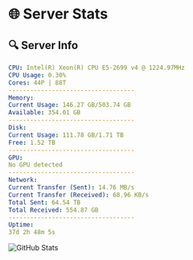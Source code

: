 # 🌐 Server Stats
## 🔍 Server Info
```yaml
CPU: Intel(R) Xeon(R) CPU E5-2699 v4 @ 1224.97MHz
CPU Usage: 0.30%
Cores: 44P | 88T
-----------------------------------
Memory:
Current Usage: 146.27 GB/503.74 GB
Available: 354.01 GB
-----------------------------------
Disk:
Current Usage: 111.78 GB/1.71 TB
Free: 1.52 TB
-----------------------------------
GPU:
No GPU detected
-----------------------------------
Network:
Current Transfer (Sent): 14.76 MB/s
Current Transfer (Received): 68.96 KB/s
Total Sent: 64.54 TB
Total Received: 554.87 GB
-----------------------------------
Uptime:
37d 2h 48m 5s
```
![GitHub Stats](https://img.shields.io/badge/Updated-2025-04-14_00:10:54-blue)